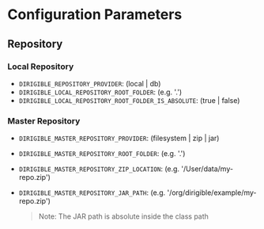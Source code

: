 # Configuration Parameters

## Repository
### Local Repository
- `DIRIGIBLE_REPOSITORY_PROVIDER`: (local | db)
- `DIRIGIBLE_LOCAL_REPOSITORY_ROOT_FOLDER`: (e.g. '.')
- `DIRIGIBLE_LOCAL_REPOSITORY_ROOT_FOLDER_IS_ABSOLUTE`: (true | false)

### Master Repository
- `DIRIGIBLE_MASTER_REPOSITORY_PROVIDER`: (filesystem | zip | jar)
- `DIRIGIBLE_MASTER_REPOSITORY_ROOT_FOLDER`: (e.g. '.')
- `DIRIGIBLE_MASTER_REPOSITORY_ZIP_LOCATION`: (e.g. '/User/data/my-repo.zip')
- `DIRIGIBLE_MASTER_REPOSITORY_JAR_PATH`: (e.g. '/org/dirigible/example/my-repo.zip')

  > Note: The JAR path is absolute inside the class path

 